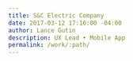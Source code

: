 ```yaml
---
title: S&C Electric Company
date: 2017-03-12 17:16:00 -04:00
author: Lance Gutin
description: UX Lead • Mobile App
permalink: /work/:path/
---
```


